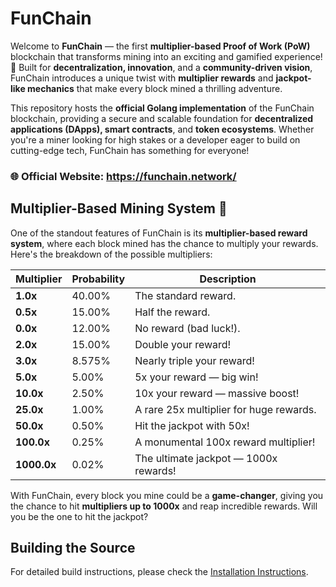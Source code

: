 # FunChain
Welcome to **FunChain** — the first **multiplier-based Proof of Work (PoW)** blockchain that transforms mining into an exciting and gamified experience! 🎰 Built for **decentralization, innovation**, and a **community-driven vision**, FunChain introduces a unique twist with **multiplier rewards** and **jackpot-like mechanics** that make every block mined a thrilling adventure.

This repository hosts the **official Golang implementation** of the FunChain blockchain, providing a secure and scalable foundation for **decentralized applications (DApps), smart contracts**, and **token ecosystems**. Whether you're a miner looking for high stakes or a developer eager to build on cutting-edge tech, FunChain has something for everyone!

### 🌐 Official Website: https://funchain.network/ 

## Multiplier-Based Mining System 🎲
One of the standout features of FunChain is its **multiplier-based reward system**, where each block mined has the chance to multiply your rewards. Here's the breakdown of the possible multipliers:

| Multiplier | Probability  | Description                             |
|------------|--------------|-----------------------------------------|
| **1.0x**   | 40.00%       | The standard reward.                    |
| **0.5x**   | 15.00%       | Half the reward.                        |
| **0.0x**   | 12.00%       | No reward (bad luck!).                  |
| **2.0x**   | 15.00%       | Double your reward!                     |
| **3.0x**   | 8.575%       | Nearly triple your reward!              |
| **5.0x**   | 5.00%        | 5x your reward — big win!               |
| **10.0x**  | 2.50%        | 10x your reward — massive boost!        |
| **25.0x**  | 1.00%        | A rare 25x multiplier for huge rewards. |
| **50.0x**  | 0.50%        | Hit the jackpot with 50x!               |
| **100.0x** | 0.25%        | A monumental 100x reward multiplier!    |
| **1000.0x**| 0.02%        | The ultimate jackpot — 1000x rewards!   |

With FunChain, every block you mine could be a **game-changer**, giving you the chance to hit **multipliers up to 1000x** and reap incredible rewards. Will you be the one to hit the jackpot?

## Building the Source

For detailed build instructions, please check the [Installation Instructions](https://geth.ethereum.org/docs/getting-started/installing-geth).


